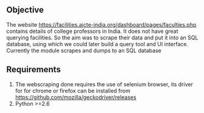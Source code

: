 ## Objective
The website https://facilities.aicte-india.org/dashboard/pages/faculties.php contains details of college professors in India. It does not have great querying facilities. So the aim was to scrape their data and put it into an SQL database, using which we could later build a query tool and UI interface. Currently the module scrapes and dumps to an SQL database

## Requirements
1. The webscraping done requires the use of selenium browser, its driver for for chrome or firefox can be installed from https://github.com/mozilla/geckodriver/releases
2. Python >=2.6


